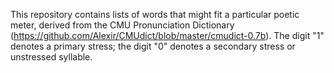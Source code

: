 This repository contains lists of words that might fit a particular poetic meter, derived from the CMU Pronunciation Dictionary (https://github.com/Alexir/CMUdict/blob/master/cmudict-0.7b). The digit "1" denotes a primary stress; the digit "0" denotes a secondary stress or unstressed syllable.
